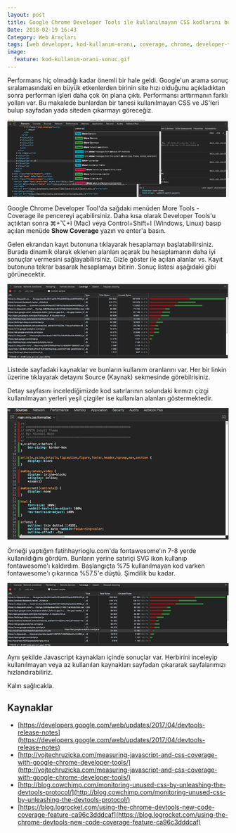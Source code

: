 ```yaml
---
layout: post
title: Google Chrome Developer Tools ile kullanılmayan CSS kodlarını bulmak
Date: 2018-02-19 16:43
Category: Web Araçları
tags: [web developer, kod-kullanım-oranı, coverage, chrome, developer-tools]
image:
  feature: kod-kullanim-orani-sonuc.gif
---
```


Performans hiç olmadığı kadar önemli bir hale geldi. Google'un arama sonuç sıralamasındaki en büyük etkenlerden birinin site hızı olduğunu açıkladıktan sonra performan işleri daha çok ön plana çıktı. Performansı arttırmanın farklı yolları var. Bu makalede bunlardan bir tanesi kullanılmayan CSS ve JS'leri bulup sayfadan yada siteden çıkarmayı göreceğiz.

![Developer Tools Coverage Açma](/images/kod-kullanim-orani-ac.gif)

Google Chrome Developer Tool'da sağdaki menüden More Tools - Coverage ile pencereyi açabilirsiniz. Daha kısa olarak Developer Tools'u açtıktan sonra ⌘+⌥+I (Mac) veya Control+Shift+I (Windows, Linux) basıp açılan menüde **Show Coverage** yazın ve enter'a basın.

Gelen ekrandan kayıt butonuna tıklayarak hesaplamayı başlatabilirsiniz. Burada dinamik olarak eklenen alanları açarak bu hesaplamanın daha iyi sonuçlar vermesini sağlayabilirsiniz. Gizle göster ile açılan alanlar vs. Kayıt butonuna tekrar basarak hesaplamayı bitirin. Sonuç listesi aşağıdaki gibi görünecektir.

![Developer Tools Coverage](/images/kod-kullanim-orani-baslangic.gif)

Listede sayfadaki kaynaklar ve bunların kullanım oranlarını var. Her bir linkin üzerine tıklayarak detayını Source (Kaynak) sekmesinde görebilrisiniz.

Detay sayfasını incelediğimizde kod satırlarının solundaki kırmızı çizgi kullanılmayan yerleri yeşil çizgiler ise kullanılan alanları göstermektedir.

![Developer Tools Coverage](/images/kod-kullanim-orani-detay.gif)

Örneği yaptığım fatihhayrioglu.com'da fontawesome'ın 7-8 yerde kullanıldığını gördüm. Bunların yerine satıriçi SVG ikon kullanıp fontawesome'ı kaldırdım. Başlangıçta %75 kullanılmayan kod varken fontawesome'ı çıkarınca %57.5'e düştü. Şimdilik bu kadar. 

![Developer Tools Coverage](/images/kod-kullanim-orani-sonuc.gif)

Aynı şekilde Javascript kaynakları içinde sonuçlar var. Herbirini inceleyip kullanılmayan veya az kullanılan kaynakları sayfadan çıkararak sayfalarımızı hızlandırabiliriz.

Kalın sağlıcakla.


## Kaynaklar

 - [https://developers.google.com/web/updates/2017/04/devtools-release-notes](https://developers.google.com/web/updates/2017/04/devtools-release-notes)
 - [http://vojtechruzicka.com/measuring-javascript-and-css-coverage-with-google-chrome-developer-tools/](http://vojtechruzicka.com/measuring-javascript-and-css-coverage-with-google-chrome-developer-tools/)
 - [http://blog.cowchimp.com/monitoring-unused-css-by-unleashing-the-devtools-protocol/](http://blog.cowchimp.com/monitoring-unused-css-by-unleashing-the-devtools-protocol/)
 - [https://blog.logrocket.com/using-the-chrome-devtools-new-code-coverage-feature-ca96c3dddcaf](https://blog.logrocket.com/using-the-chrome-devtools-new-code-coverage-feature-ca96c3dddcaf)